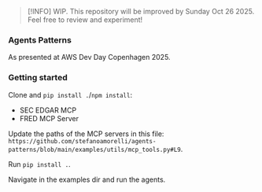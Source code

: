 > [!INFO]
> WIP. This repository will be improved by Sunday Oct 26 2025. Feel free to review and experiment!

### Agents Patterns

As presented at AWS Dev Day Copenhagen 2025.

### Getting started

Clone and `pip install .`/`npm install`:
- SEC EDGAR MCP
- FRED MCP Server

Update the paths of the MCP servers in this file: `https://github.com/stefanoamorelli/agents-patterns/blob/main/examples/utils/mcp_tools.py#L9`.


Run `pip install .`.

Navigate in the examples dir and run the agents.
